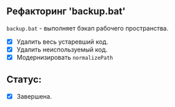
Рефакторинг 'backup.bat'
------------------------

`backup.bat` - выполняет бэкап рабочего пространства.

- [x] Удалить весь устаревший код.  
- [x] Удалить неиспользуемый код.  
- [x] Модернизировать `normalizePath`

Статус:
-------

- [x] Завершена.
